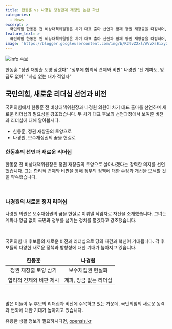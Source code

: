 ```yaml
---
title: 한동훈 vs 나경원 당정관계 재정립 논란 확산
categories:
  - News
excerpt: >
  국민의힘 한동훈 전 비상대책위원장은 차기 대표 출마 선언과 함께 정권 재창출을 다짐하며, 혁신과 협력을 강조했습니다. 한편, 5선인 나경원 의원은 보수 재집권을 약속하고, 계파나 앙금이 없다며 통합 리더십을 언급했습니다. 두 의원의 발언은 당 정체성과 정책 방향에 대한 확신이 담겨 있습니다. 이번 당 대표 선거에 대한 긴장감과 의지를 엿볼 수 있었습니다.
feature_text: >
  국민의힘 한동훈 전 비상대책위원장은 차기 대표 출마 선언과 함께 정권 재창출을 다짐하며, 혁신과 협력을 강조했습니다. 한편, 5선인 나경원 의원은 보수 재집권을 약속하고, 계파나 앙금이 없다며 통합 리더십을 언급했습니다. 두 의원의 발언은 당 정체성과 정책 방향에 대한 확신이 담겨 있습니다. 이번 당 대표 선거에 대한 긴장감과 의지를 엿볼 수 있었습니다.
image: 'https://blogger.googleusercontent.com/img/b/R29vZ2xl/AVvXsEixyZcFfHzMRdzZMjFBmAUKJYCLCGyLL1o632UiGVXcaFdKo_bkvkuCioo0uUKlGfBVcT3P84aROyZIXSBEx3Aw5nCQ3pTgDom1WDC4m8eifvWiAmWEEVb4x6G_l8C0QH225ldMjyaFvpxGEBGNO37VmDTDMHGhJPq73UglMfDca1-0aw/s1600/blogspot.png'
---
```


<p><img src="https://blogger.googleusercontent.com/img/b/R29vZ2xl/AVvXsEixyZcFfHzMRdzZMjFBmAUKJYCLCGyLL1o632UiGVXcaFdKo_bkvkuCioo0uUKlGfBVcT3P84aROyZIXSBEx3Aw5nCQ3pTgDom1WDC4m8eifvWiAmWEEVb4x6G_l8C0QH225ldMjyaFvpxGEBGNO37VmDTDMHGhJPq73UglMfDca1-0aw/s1600/blogspot.png" alt="info 속보" /></p>

<p>한동훈 "정권 재창출 토양 삼겠다" "정부에 합리적 견제와 비판" 나경원 "난 계파도, 앙금도 없어" "사심 없는 내가 적임자" </p>

<h2 data-ke-size="size26">국민의힘, 새로운 리더십 선언과 비전</h2>

<p>국민의힘에서 한동훈 전 비상대책위원장과 나경원 의원이 차기 대표 출마를 선언하며 새로운 리더십의 필요성을 강조했습니다. 두 차기 대표 후보의 선언과정에서 보여준 비전과 리더십에 대해 알아봅시다.</p>

<ul>
<li>한동훈, 정권 재창출의 토양으로</li>
<li>나경원, 보수재집권의 꿈을 현실로</li>
</ul>

<h3>한동훈의 선언과 새로운 리더십</h3>

<p>한동훈 전 비상대책위원장은 정권 재창출의 토양으로 살아나겠다는 강력한 의지를 선언했습니다. 그는 합리적 견제와 비판을 통해 정부의 정책에 대한 수정과 개선을 모색할 것을 약속했습니다. </p>

<p data-ke-size="size16">&nbsp;</p>

<h3>나경원의 새로운 정치 리더십</h3>

<p>나경원 의원은 보수재집권의 꿈을 현실로 이뤄낼 적임자로 자신을 소개했습니다. 그녀는 계파나 앙금 없이 국민과 정부를 섬기는 정치를 펼겠다고 강조했습니다.</p>

<p data-ke-size="size16">&nbsp;</p>

<p>국민의힘 내 후보들의 새로운 비전과 리더십으로 당의 재건과 혁신이 기대됩니다. 각 후보들의 다양한 새로운 정책과 방향성에 대한 기대가 높아지고 있습니다.</p>

<table>
<thead>
<tr>
<td style="text-align: center; height: 17px;"><b>한동훈</b></td>
<td style="text-align: center; height: 17px;"><b>나경원</b></td>
</tr>
</thead>
<tbody>
<tr>
<td style="text-align: center; height: 17px;">정권 재창출 토양 삼기</td>
<td style="text-align: center; height: 17px;">보수재집권 현실화</td>
</tr>
<tr>
<td style="text-align: center; height: 17px;">합리적 견제와 비판 제시</td>
<td style="text-align: center; height: 17px;">계파, 앙금 없는 리더십</td>
</tr>
</tbody>
</table>

<p data-ke-size="size16">&nbsp;</p>

<p>많은 이들이 두 후보의 리더십과 비전에 주목하고 있는 가운데, 국민의힘의 새로운 동력과 변화에 대한 기대가 높아지고 있습니다.</p>
유용한 생활 정보가 필요하시다면, <a href="https://opensis.kr" rel="dofollow">opensis.kr</a>


